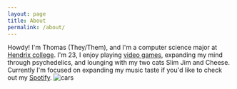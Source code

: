 ```yaml
---
layout: page
title: About
permalink: /about/
---
```


Howdy! I'm Thomas (They/Them), and I'm a computer science major at [Hendrix college](https://www.hendrix.edu). I'm 23, I enjoy playing [video games](https://steamcommunity.com/profiles/76561198151306073/), expanding my mind through psychedelics, and lounging with my two cats Slim Jim and Cheese. Currently I'm focused on expanding my music taste if you'd like to check out my [Spotify](https://open.spotify.com/user/rq1qg5gqm6h8z7pao1o4jj6jv?si=26f74ed7287049c4). ![cars](Portfolio/assets/images/Cars.jpg)
